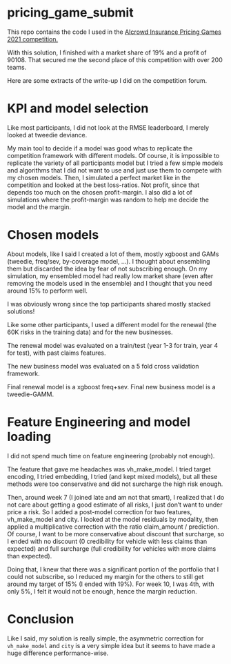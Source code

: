 
<!-- README.md is generated from README.Rmd. Please edit that file -->

# pricing\_game\_submit

This repo contains the code I used in the [AIcrowd Insurance Pricing
Games 2021
competition.](https://www.aicrowd.com/challenges/insurance-pricing-game)

With this solution, I finished with a market share of 19% and a profit
of 90108. That secured me the second place of this competition with over
200 teams.

Here are some extracts of the write-up I did on the competition forum.

# KPI and model selection

Like most participants, I did not look at the RMSE leaderboard, I merely
looked at tweedie deviance.

My main tool to decide if a model was good whas to replicate the
competition framework with different models. Of course, it is impossible
to replicate the variety of all participants model but I tried a few
simple models and algorithms that I did not want to use and just use
them to compete with my chosen models. Then, I simulated a perfect
market like in the competition and looked at the best loss-ratios. Not
profit, since that depends too much on the chosen profit-margin. I also
did a lot of simulations where the profit-margin was random to help me
decide the model and the margin.

# Chosen models

About models, like I said I created a lot of them, mostly xgboost and
GAMs (tweedie, freq/sev, by-coverage model, …). I thought about
ensembling them but discarded the idea by fear of not subscribing
enough. On my simulation, my ensembled model had really low market share
(even after removing the models used in the ensemble) and I thought that
you need around 15% to perform well.

I was obviously wrong since the top participants shared mostly stacked
solutions!

Like some other participants, I used a different model for the renewal
(the 60K risks in the training data) and for the new businesses.

The renewal model was evaluated on a train/test (year 1-3 for train,
year 4 for test), with past claims features.

The new business model was evaluated on a 5 fold cross validation
framework.

Final renewal model is a xgboost freq+sev. Final new business model is a
tweedie-GAMM.

# Feature Engineering and model loading

I did not spend much time on feature engineering (probably not enough).

The feature that gave me headaches was vh\_make\_model. I tried target
encoding, I tried embedding, I tried (and kept mixed models), but all
these methods were too conservative and did not surcharge the high risk
enough.

Then, around week 7 (I joined late and am not that smart), I realized
that I do not care about getting a good estimate of all risks, I just
don’t want to under price a risk. So I added a post-model correction for
two features, vh\_make\_model and city. I looked at the model residuals
by modality, then applied a multiplicative correction with the ratio
claim\_amount / prediction. Of course, I want to be more conservative
about discount that surcharge, so I ended with no discount (0
credibility for vehicle with less claims than expected) and full
surcharge (full credibility for vehicles with more claims than
expected).

Doing that, I knew that there was a significant portion of the portfolio
that I could not subscribe, so I reduced my margin for the others to
still get around my target of 15% (I ended with 19%). For week 10, I was
4th, with only 5%, I felt it would not be enough, hence the margin
reduction.

# Conclusion

Like I said, my solution is really simple, the asymmetric correction for
`vh_make_model` and `city` is a very simple idea but it seems to have
made a huge difference performance-wise.
